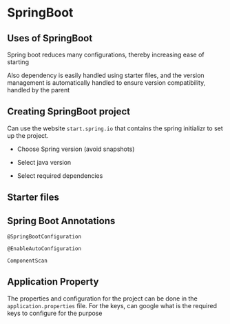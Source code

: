 # SpringBoot

## Uses of SpringBoot

Spring boot reduces many configurations, thereby increasing ease of starting

Also dependency is easily handled using starter files, and the version management is automatically handled to ensure version compatibility, handled by the parent

## Creating SpringBoot project

Can use the website `start.spring.io` that contains the spring initializr to set up the project.

 - Choose Spring version (avoid snapshots)

 - Select java version

 - Select required dependencies

## Starter files

## Spring Boot Annotations

`@SpringBootConfiguration`

`@EnableAutoConfiguration`

`ComponentScan`

## Application Property

The properties and configuration for the project can be done in the `application.properties` file. For the keys, can google what is the required keys to configure for the purpose

